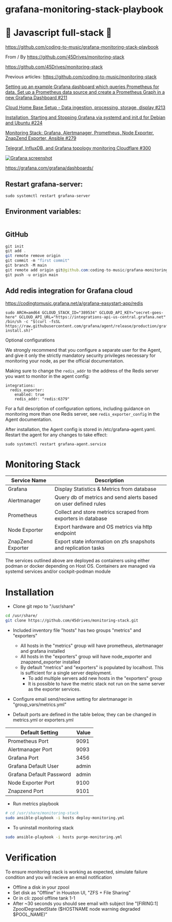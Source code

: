 # grafana-monitoring-stack-playbook

# 🚀 Javascript full-stack 🚀

https://github.com/coding-to-music/grafana-monitoring-stack-playbook

From / By https://github.com/45Drives/monitoring-stack

https://github.com/45Drives/monitoring-stack

Previous articles: https://github.com/coding-to-music/monitoring-stack

[Setting up an example Grafana dashboard which queries Prometheus for data. Set up a Prometheus data source and create a Prometheus Graph in a new Grafana Dashboard #211](https://github.com/coding-to-music/coding-to-music.github.io/issues/211)

[Cloud Home Base Setup - Data ingestion, processing, storage, display #213](https://github.com/coding-to-music/coding-to-music.github.io/issues/213)

[Installation, Starting and Stopping Grafana via systemd and init.d for Debian and Ubuntu #224](https://github.com/coding-to-music/coding-to-music.github.io/issues/224)

[Monitoring Stack: Grafana, Alertmanager, Prometheus, Node Exporter, ZnapZend Exporter, Ansible #279](https://github.com/coding-to-music/coding-to-music.github.io/issues/279)

[Telegraf, InfluxDB, and Grafana topology monitoring Cloudflare #300](https://github.com/coding-to-music/coding-to-music.github.io/issues/300)

[![Grafana screenshot](https://prometheus.io/assets/grafana_prometheus.png)](https://prometheus.io/assets/grafana_prometheus.png)

https://grafana.com/grafana/dashboards/

## Restart grafana-server:

```
sudo systemctl restart grafana-server
```

## Environment variables:

```java

```

## GitHub

```java
git init
git add .
git remote remove origin
git commit -m "first commit"
git branch -M main
git remote add origin git@github.com:coding-to-music/grafana-monitoring-stack-playbook.git
git push -u origin main
```

## Add redis integration for Grafana cloud

https://codingtomusic.grafana.net/a/grafana-easystart-app/redis

```
sudo ARCH=amd64 GCLOUD_STACK_ID="389534" GCLOUD_API_KEY="secret-goes-here" GCLOUD_API_URL="https://integrations-api-us-central.grafana.net" /bin/sh -c "$(curl -fsSL https://raw.githubusercontent.com/grafana/agent/release/production/grafanacloud-install.sh)"
```

Optional configurations

We strongly recommend that you configure a separate user for the Agent, and give it only the strictly mandatory security privileges necessary for monitoring your node, as per the official documentation.

Making sure to change the `redis_addr` to the address of the Redis server you want to monitor in the agent config:

```
integrations:
  redis_exporter:
    enabled: true
    redis_addr: "redis:6379"
```

For a full description of configuration options, including guidance on monitoring more than one Redis server, see `redis_exporter_config` in the Agent documentation.

After installation, the Agent config is stored in /etc/grafana-agent.yaml. Restart the agent for any changes to take effect:

```
sudo systemctl restart grafana-agent.service
```

# Monitoring Stack

| Service Name      | Description                                                     |
| ----------------- | --------------------------------------------------------------- |
| Grafana           | Display Statistics & Metrics from database                      |
| Alertmanager      | Query db of metrics and send alerts based on user defined rules |
| Prometheus        | Collect and store metrics scraped from exporters in database    |
| Node Exporter     | Export hardware and OS metrics via http endpoint                |
| ZnapZend Exporter | Export state information on zfs snapshots and replication tasks |

The services outlined above are deployed as containers using either podman or docker depending on Host OS.
Containers are managed via systemd services and/or cockpit-podman module

# Installation

- Clone git repo to "/usr/share"

```sh
cd /usr/share/
git clone https://github.com/45drives/monitoring-stack.git

```

- Included inventory file "hosts" has two groups "metrics" and "exporters"

  - All hosts in the "metrics" group will have prometheus, alertmanager and grafana installed
  - All hosts in the "exporters" group will have node_exporter and znapzend_exporter installed
  - By default "metrics" and "exporters" is populated by localhost. This is sufficient for a single server deployment.
    - To add multiple servers add new hosts in the "exporters" group
    - It is possible to have the metric stack not run on the same server as the exporter services.

- Configure email send/recieve setting for alertmanager in "group_vars/metrics.yml"

- Default ports are defined in the table below, they can be changed in metrics.yml or exporters.yml

| Default Setting          | Value |
| ------------------------ | ----- |
| Prometheus Port          | 9091  |
| Alertmanager Port        | 9093  |
| Grafana Port             | 3456  |
| Grafana Default User     | admin |
| Grafana Default Password | admin |
| Node Exporter Port       | 9100  |
| Znapzend Port            | 9101  |

- Run metrics playbook

```sh
# cd /usr/share/monitoring-stack
sudo ansible-playbook -i hosts deploy-monitoring.yml
```

- To uninstall monitoring stack

```sh
sudo ansible-playbook -i hosts purge-monitoring.yml
```

# Verification

To ensure monitoring stack is working as expected, simulate failure condition and you will recieve an email notification

- Offline a disk in your zpool
- Set disk as "Offline" in Houston UI, "ZFS + File Sharing"
- Or in cli: zpool offline tank 1-1
- After ~30 seconds you should see email with subject line "[FIRING:1] ZpoolDegradedState ($HOSTNAME node warning degraded $POOL_NAME)"
